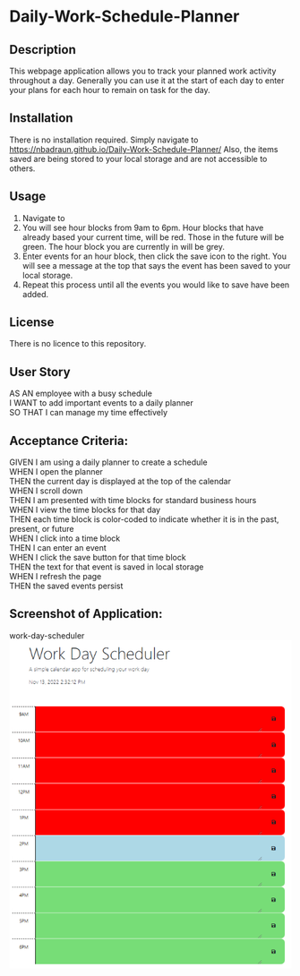 # Daily-Work-Schedule-Planner

## Description

This webpage application allows you to track your planned work activity throughout a day.  Generally you can use it at the start of each day to enter your plans for each hour to remain on task for the day.  

## Installation

There is no installation required.  Simply navigate to https://nbadraun.github.io/Daily-Work-Schedule-Planner/
Also, the items saved are being stored to your local storage and are not accessible to others.  

## Usage

1. Navigate to 
2. You will see hour blocks from 9am to 6pm.  Hour blocks that have already based your current time, will be red.  Those in the future will be green.  The hour block you are currently in will be grey.  
3. Enter events for an hour block, then click the save icon to the right. You will see a message at the top that says the event has been saved to your local storage.  
4. Repeat this process until all the events you would like to save have been added.  

## License

There is no licence to this repository.    


## User Story
AS AN employee with a busy schedule <br>
I WANT to add important events to a daily planner <br>
SO THAT I can manage my time effectively <br>

## Acceptance Criteria: 
GIVEN I am using a daily planner to create a schedule <br>
WHEN I open the planner <br>
THEN the current day is displayed at the top of the calendar <br>
WHEN I scroll down <br>
THEN I am presented with time blocks for standard business hours <br>
WHEN I view the time blocks for that day <br>
THEN each time block is color-coded to indicate whether it is in the past, present, or future <br>
WHEN I click into a time block <br>
THEN I can enter an event <br>
WHEN I click the save button for that time block <br>
THEN the text for that event is saved in local storage <br>
WHEN I refresh the page <br>
THEN the saved events persist <br>

## Screenshot of Application:  

work-day-scheduler <br>
<img src="assets\work-day-scheduler.PNG" alt="Picture of the Work-Day Scheduler Application.">
